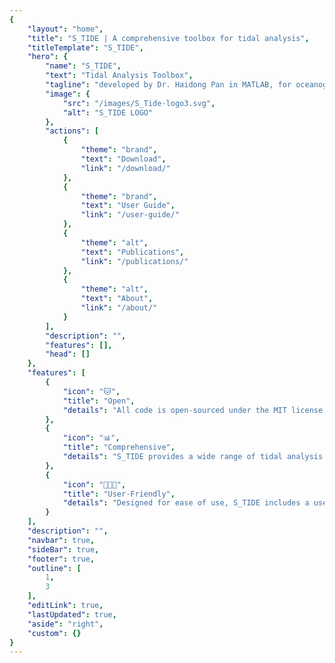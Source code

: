```yaml
---
{
    "layout": "home",
    "title": "S_TIDE | A comprehensive toolbox for tidal analysis",
    "titleTemplate": "S_TIDE",
    "hero": {
        "name": "S_TIDE",
        "text": "Tidal Analysis Toolbox",
        "tagline": "developed by Dr. Haidong Pan in MATLAB, for oceanographic research.",
        "image": {
            "src": "/images/S_Tide-logo3.svg",
            "alt": "S_TIDE LOGO"
        },
        "actions": [
            {
                "theme": "brand",
                "text": "Download",
                "link": "/download/"
            },
            {
                "theme": "brand",
                "text": "User Guide",
                "link": "/user-guide/"
            },
            {
                "theme": "alt",
                "text": "Publications",
                "link": "/publications/"
            },
            {
                "theme": "alt",
                "text": "About",
                "link": "/about/"
            }
        ],
        "description": "",
        "features": [],
        "head": []
    },
    "features": [
        {
            "icon": "🐱",
            "title": "Open",
            "details": "All code is open-sourced under the MIT license and follows open standards and protocols."
        },
        {
            "icon": "📊",
            "title": "Comprehensive",
            "details": "S_TIDE provides a wide range of tidal analysis methods, including harmonic analysis, tidal prediction, and more."
        },
        {
            "icon": "🧑‍🤝‍🧑",
            "title": "User-Friendly",
            "details": "Designed for ease of use, S_TIDE includes a user-friendly interface and extensive documentation."
        }
    ],
    "description": "",
    "navbar": true,
    "sideBar": true,
    "footer": true,
    "outline": [
        1,
        3
    ],
    "editLink": true,
    "lastUpdated": true,
    "aside": "right",
    "custom": {}
}
---
```




